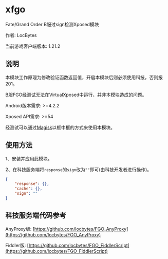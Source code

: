 # xfgo
Fate/Grand Order B服过sign检测Xposed模块

作者: LocBytes

当前游戏客户端版本: 1.21.2

## 说明

本模块工作原理为修改验证函数返回值，开启本模块后则必须使用科技，否则报201。

B服FGO经测试无法在VirtualXposed中运行，并非本模块造成的问题。

Android版本需求: >=4.2.2

Xposed API需求: >=54

经测试可以通过[Magisk](https://forum.xda-developers.com/apps/magisk)以框中框的方式来使用本模块。

## 使用方法

1、安装并应用此模块。

2、在科技服务端将`response`的`sign`改为`""`即可(由科技开发者进行操作)。

```json
{
    "response": {},
    "cache": {},
    "sign": ""
}
```

## 科技服务端代码参考

AnyProxy版: [https://github.com/locbytes/FGO_AnyProxy](https://github.com/locbytes/FGO_AnyProxy)

Fiddler版: [https://github.com/locbytes/FGO_FiddlerScript](https://github.com/locbytes/FGO_FiddlerScript)
